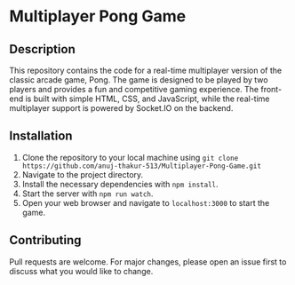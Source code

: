 # Multiplayer Pong Game

## Description
This repository contains the code for a real-time multiplayer version of the classic arcade game, Pong. The game is designed to be played by two players and provides a fun and competitive gaming experience. The front-end is built with simple HTML, CSS, and JavaScript, while the real-time multiplayer support is powered by Socket.IO on the backend.

## Installation
1. Clone the repository to your local machine using `git clone https://github.com/anuj-thakur-513/Multiplayer-Pong-Game.git`
2. Navigate to the project directory.
3. Install the necessary dependencies with `npm install`.
4. Start the server with `npm run watch`.
5. Open your web browser and navigate to `localhost:3000` to start the game.

## Contributing
Pull requests are welcome. For major changes, please open an issue first to discuss what you would like to change.
